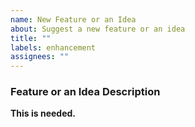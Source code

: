 ```yaml
---
name: New Feature or an Idea
about: Suggest a new feature or an idea
title: ""
labels: enhancement
assignees: ""
---
```


### Feature or an Idea Description

**This is needed.**
